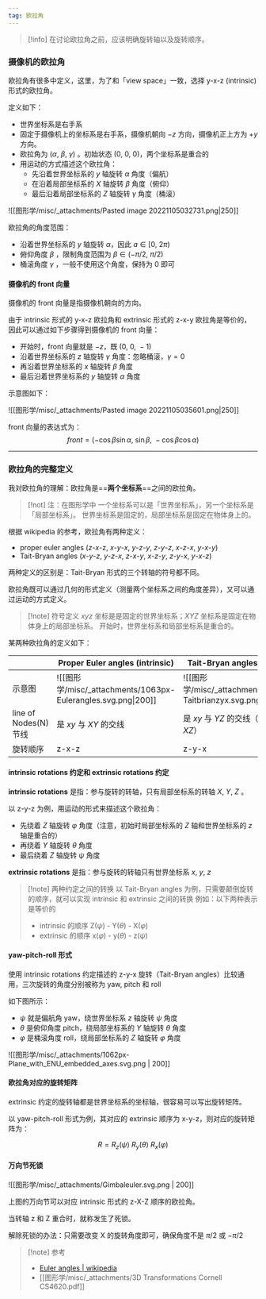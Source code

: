 ```yaml
---
tag: 欧拉角
---
```


> [!info] 
> 在讨论欧拉角之前，应该明确旋转轴以及旋转顺序。

### 摄像机的欧拉角

欧拉角有很多中定义，这里，为了和「view space」一致，选择 y-x-z (intrinsic)形式的欧拉角。

定义如下：

- 世界坐标系是右手系
- 固定于摄像机上的坐标系是右手系，摄像机朝向 $-z$ 方向，摄像机正上方为 $+y$ 方向。
- 欧拉角为 $(\alpha,\ \beta,\ \gamma)$ 。初始状态 $(0,\ 0,\ 0)$，两个坐标系是重合的
- 用运动的方式描述这个欧拉角：
    - 先沿着世界坐标系的 $y$ 轴旋转 $\alpha$ 角度（偏航）
    - 在沿着局部坐标系的 $X$ 轴旋转 $\beta$ 角度（俯仰）
    - 最后沿着局部坐标系的 $Z$ 轴旋转 $\gamma$ 角度（桶滚）


![[图形学/misc/_attachments/Pasted image 20221105032731.png|250]]


欧拉角的角度范围：

- 沿着世界坐标系的 $y$ 轴旋转 $\alpha$，因此 $a\in[0,\ 2\pi)$ 
- 俯仰角度 $\beta$ ，限制角度范围为 $\beta \in (-\pi/2,\ \pi/2)$ 
- 桶滚角度 $\gamma$ ，一般不使用这个角度，保持为 $0$ 即可


#### 摄像机的 front 向量

摄像机的 front 向量是指摄像机朝向的方向。

由于 intrinsic 形式的 y-x-z 欧拉角和 extrinsic 形式的 z-x-y 欧拉角是等价的，因此可以通过如下步骤得到摄像机的 front 向量：

- 开始时，front 向量就是 $-z$，既 $(0,\ 0,\ -1)$ 
- 沿着世界坐标系的 $z$ 轴旋转 $\gamma$ 角度：忽略桶滚，$\gamma = 0$  
- 再沿着世界坐标系的 $x$ 轴旋转 $\beta$ 角度
- 最后沿着世界坐标系的 $y$ 轴旋转 $\alpha$ 角度

示意图如下：

![[图形学/misc/_attachments/Pasted image 20221105035601.png|250]]

front 向量的表达式为：
$$front=(-\cos\beta \sin\alpha,\ \sin\beta,\ -\cos\beta \cos\alpha)$$


---

### 欧拉角的完整定义

我对欧拉角的理解：欧拉角是==**两个坐标系**==之间的欧拉角。

>[!not] 注：在图形学中
> 一个坐标系可以是「世界坐标系」，另一个坐标系是「局部坐标系」。
> 世界坐标系是固定的，局部坐标系是固定在物体身上的。

根据 wikipedia 的参考，欧拉角有两种定义：
- proper euler angles (_z_-_x_-z, _x_-_y_-_x_, _y_-_z_-_y_, _z_-_y_-_z_, _x_-_z_-_x_, _y_-_x_-_y_)
- Tait-Bryan angles (_x_-_y_-_z_, _y_-_z_-_x_, _z_-_x_-_y_, _x_-_z_-_y_, _z_-_y_-_x_, _y_-_x_-_z_)

两种定义的区别是：Tait-Bryan 形式的三个转轴的符号都不同。


欧拉角既可以通过几何的形式定义（测量两个坐标系之间的角度差异），又可以通过运动的方式定义。

>[!note] 符号定义
> $xyz$ 坐标是是固定的世界坐标系；$XYZ$ 坐标系是固定在物体身上的局部坐标系。
> 开始时，世界坐标系和局部坐标系是重合的。


某两种欧拉角的定义如下：

|                       | Proper Euler angles (intrinsic)                                   | Tait-Bryan angles (intrinsic)                                      |
| --------------------- | ----------------------------------------------------------------- | ------------------------------------------------------------------ |
| 示意图                | ![[图形学/misc/_attachments/1063px-Eulerangles.svg.png\|200]] | ![[图形学/misc/_attachments/1225px-Taitbrianzyx.svg.png\|200]] |
| line of Nodes(N) 节线 | 是 $xy$ 与 $XY$ 的交线                                            | 是 $xy$ 与 $YZ$ 的交线（也可以是 $XZ$）                            |
| 旋转顺序              | z-x-z                                                             | z-y-x                                                              |


#### intrinsic rotations 约定和 extrinsic rotations 约定

**intrinsic rotations** 是指：参与旋转的转轴，只有局部坐标系的转轴 $X,\ Y,\ Z$ 。

以 z-y-z 为例，用运动的形式来描述这个欧拉角：
- 先绕着 $Z$ 轴旋转 $\varphi$ 角度（注意，初始时局部坐标系的 $Z$ 轴和世界坐标系的 $z$ 轴是重合的）
- 再绕着 $Y$ 轴旋转 $\theta$ 角度
- 最后绕着 $Z$ 轴旋转 $\psi$ 角度

**extrinsic rotations** 是指：参与旋转的转轴只有世界坐标系 $x,\ y,\ z$ 

>[!note] 两种约定之间的转换
> 以 Tait-Bryan angles 为例，只需要颠倒旋转的顺序，就可以实现 intrinsic 和 extrinsic 之间的转换
> 例如：以下两种表示是等价的
> - intrinsic 的顺序 Z($\psi$) - Y($\theta$) - X($\varphi$) 
> - extrinsic 的顺序 x($\varphi$) - y($\theta$) - z($\psi$)


#### yaw-pitch-roll 形式

使用 intrinsic rotations 约定描述的 z-y-x 旋转（Tait-Bryan angles）比较通用，三次旋转的角度分别被称为 yaw, pitch 和 roll

如下图所示：
- $\psi$ 就是偏航角 yaw，绕世界坐标系 $z$ 轴旋转 $\psi$ 角度
- $\theta$ 是俯仰角度 pitch，绕局部坐标系的 $Y$ 轴旋转 $\theta$ 角度
- $\varphi$ 是桶滚角度 roll，绕局部坐标系的 $Z$ 轴旋转 $\varphi$ 角度

![[图形学/misc/_attachments/1062px-Plane_with_ENU_embedded_axes.svg.png | 200]]


#### 欧拉角对应的旋转矩阵

extrinsic 约定的旋转轴都是世界坐标系的坐标轴，很容易可以写出旋转矩阵。

以 yaw-pitch-roll 形式为例，其对应的 extrinsic 顺序为 x-y-z，则对应的旋转矩阵为：

$$
R = R_z(\psi)\ R_y(\theta)\ R_x(\varphi)
$$


#### 万向节死锁

![[图形学/misc/_attachments/Gimbaleuler.svg.png | 200]]

上图的万向节可以对应 intrinsic 形式的 z-X-Z 顺序的欧拉角。

当转轴 z 和 Z 重合时，就称发生了死锁。

解除死锁的办法：只需要改变 X 的旋转角度即可，确保角度不是 $\pi/2$ 或 $-\pi/2$ 


>[!note] 参考 
> - [Euler angles | wikipedia](https://en.wikipedia.org/wiki/Euler_angles)
> - [[图形学/misc/_attachments/3D Transformations Cornell CS4620.pdf]]

